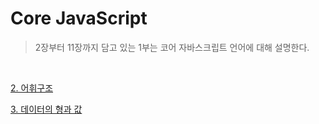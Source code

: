 # Core JavaScript
> 2장부터 11장까지 담고 있는 1부는 코어 자바스크립트 언어에 대해 설명한다.

<br>

[2. 어휘구조](https://github.com/ljk9410/Javascript/tree/master/%ED%95%B5%EC%8B%AC%EA%B0%80%EC%9D%B4%EB%93%9C/Core_JavaScript/2.%EC%96%B4%ED%9C%98%EA%B5%AC%EC%A1%B0)

[3. 데이터의 형과 값](https://github.com/ljk9410/Javascript/tree/master/%ED%95%B5%EC%8B%AC%EA%B0%80%EC%9D%B4%EB%93%9C/Core_JavaScript/3.%EB%8D%B0%EC%9D%B4%ED%84%B0%ED%98%95%26%EA%B0%92)

